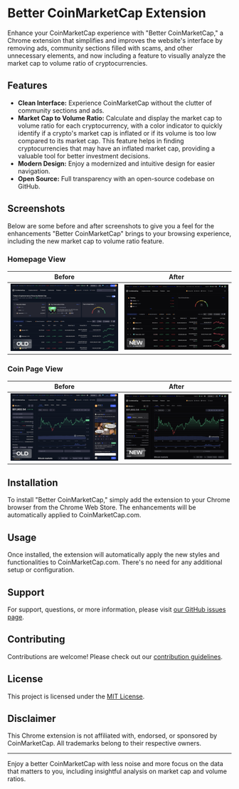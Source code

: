# Better CoinMarketCap Extension

Enhance your CoinMarketCap experience with "Better CoinMarketCap," a Chrome extension that simplifies and improves the website's interface by removing ads, community sections filled with scams, and other unnecessary elements, and now including a feature to visually analyze the market cap to volume ratio of cryptocurrencies.

## Features

- **Clean Interface:** Experience CoinMarketCap without the clutter of community sections and ads.
- **Market Cap to Volume Ratio:** Calculate and display the market cap to volume ratio for each cryptocurrency, with a color indicator to quickly identify if a crypto's market cap is inflated or if its volume is too low compared to its market cap. This feature helps in finding cryptocurrencies that may have an inflated market cap, providing a valuable tool for better investment decisions.
- **Modern Design:** Enjoy a modernized and intuitive design for easier navigation.
- **Open Source:** Full transparency with an open-source codebase on GitHub.

## Screenshots

Below are some before and after screenshots to give you a feel for the enhancements "Better CoinMarketCap" brings to your browsing experience, including the new market cap to volume ratio feature.

### Homepage View
Before | After
:---:|:---:
![Old Homepage](images/1-old.png) | ![New Homepage](images/1-new.png)

### Coin Page View
Before | After
:---:|:---:
![Old Coin Page](images/2-old.png) | ![New Coin Page](images/2-new.png)

## Installation

To install "Better CoinMarketCap," simply add the extension to your Chrome browser from the Chrome Web Store. The enhancements will be automatically applied to CoinMarketCap.com.

## Usage

Once installed, the extension will automatically apply the new styles and functionalities to CoinMarketCap.com. There's no need for any additional setup or configuration.

## Support

For support, questions, or more information, please visit [our GitHub issues page](https://github.com/Decryptu/Better-CoinMarketCap/issues).

## Contributing

Contributions are welcome! Please check out our [contribution guidelines](CONTRIBUTING.md).

## License

This project is licensed under the [MIT License](LICENSE).

## Disclaimer

This Chrome extension is not affiliated with, endorsed, or sponsored by CoinMarketCap. All trademarks belong to their respective owners.

---

Enjoy a better CoinMarketCap with less noise and more focus on the data that matters to you, including insightful analysis on market cap and volume ratios.